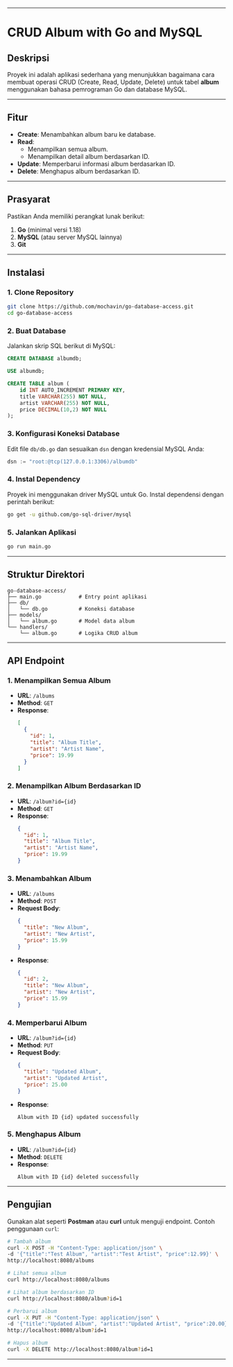 
---

# CRUD Album with Go and MySQL

## Deskripsi
Proyek ini adalah aplikasi sederhana yang menunjukkan bagaimana cara membuat operasi CRUD (Create, Read, Update, Delete) untuk tabel **album** menggunakan bahasa pemrograman Go dan database MySQL.

---

## Fitur
- **Create**: Menambahkan album baru ke database.
- **Read**:
  - Menampilkan semua album.
  - Menampilkan detail album berdasarkan ID.
- **Update**: Memperbarui informasi album berdasarkan ID.
- **Delete**: Menghapus album berdasarkan ID.

---

## Prasyarat
Pastikan Anda memiliki perangkat lunak berikut:
1. **Go** (minimal versi 1.18)
2. **MySQL** (atau server MySQL lainnya)
3. **Git** 

---

## Instalasi

### 1. Clone Repository
```bash
git clone https://github.com/mochavin/go-database-access.git
cd go-database-access
```

### 2. Buat Database
Jalankan skrip SQL berikut di MySQL:
```sql
CREATE DATABASE albumdb;

USE albumdb;

CREATE TABLE album (
    id INT AUTO_INCREMENT PRIMARY KEY,
    title VARCHAR(255) NOT NULL,
    artist VARCHAR(255) NOT NULL,
    price DECIMAL(10,2) NOT NULL
);
```

### 3. Konfigurasi Koneksi Database
Edit file `db/db.go` dan sesuaikan `dsn` dengan kredensial MySQL Anda:
```go
dsn := "root:@tcp(127.0.0.1:3306)/albumdb"
```

### 4. Instal Dependency
Proyek ini menggunakan driver MySQL untuk Go. Instal dependensi dengan perintah berikut:
```bash
go get -u github.com/go-sql-driver/mysql
```

### 5. Jalankan Aplikasi
```bash
go run main.go
```

---

## Struktur Direktori
```plaintext
go-database-access/
├── main.go            # Entry point aplikasi
├── db/
│   └── db.go          # Koneksi database
├── models/
│   └── album.go       # Model data album
└── handlers/
    └── album.go       # Logika CRUD album
```

---

## API Endpoint

### **1. Menampilkan Semua Album**
- **URL**: `/albums`
- **Method**: `GET`
- **Response**:
  ```json
  [
    {
      "id": 1,
      "title": "Album Title",
      "artist": "Artist Name",
      "price": 19.99
    }
  ]
  ```

### **2. Menampilkan Album Berdasarkan ID**
- **URL**: `/album?id={id}`
- **Method**: `GET`
- **Response**:
  ```json
  {
    "id": 1,
    "title": "Album Title",
    "artist": "Artist Name",
    "price": 19.99
  }
  ```

### **3. Menambahkan Album**
- **URL**: `/albums`
- **Method**: `POST`
- **Request Body**:
  ```json
  {
    "title": "New Album",
    "artist": "New Artist",
    "price": 15.99
  }
  ```
- **Response**:
  ```json
  {
    "id": 2,
    "title": "New Album",
    "artist": "New Artist",
    "price": 15.99
  }
  ```

### **4. Memperbarui Album**
- **URL**: `/album?id={id}`
- **Method**: `PUT`
- **Request Body**:
  ```json
  {
    "title": "Updated Album",
    "artist": "Updated Artist",
    "price": 25.00
  }
  ```
- **Response**:
  ```
  Album with ID {id} updated successfully
  ```

### **5. Menghapus Album**
- **URL**: `/album?id={id}`
- **Method**: `DELETE`
- **Response**:
  ```
  Album with ID {id} deleted successfully
  ```

---

## Pengujian
Gunakan alat seperti **Postman** atau **curl** untuk menguji endpoint. Contoh penggunaan `curl`:
```bash
# Tambah album
curl -X POST -H "Content-Type: application/json" \
-d '{"title":"Test Album", "artist":"Test Artist", "price":12.99}' \
http://localhost:8080/albums

# Lihat semua album
curl http://localhost:8080/albums

# Lihat album berdasarkan ID
curl http://localhost:8080/album?id=1

# Perbarui album
curl -X PUT -H "Content-Type: application/json" \
-d '{"title":"Updated Album", "artist":"Updated Artist", "price":20.00}' \
http://localhost:8080/album?id=1

# Hapus album
curl -X DELETE http://localhost:8080/album?id=1
```

---